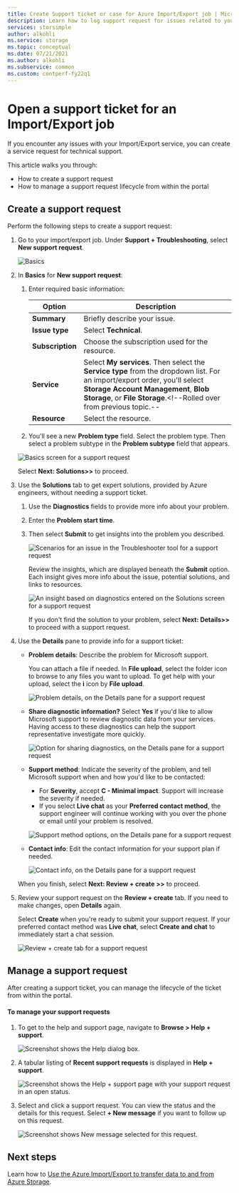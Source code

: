 ```yaml
---
title: Create Support ticket or case for Azure Import/Export job | Microsoft Docs
description: Learn how to log support request for issues related to your Import/Export job.
services: storsimple
author: alkohli
ms.service: storage
ms.topic: conceptual
ms.date: 07/21/2021
ms.author: alkohli
ms.subservice: common
ms.custom: contperf-fy22q1
---
```

# Open a support ticket for an Import/Export job

If you encounter any issues with your Import/Export service, you can create a service request for technical support.  

This article walks you through:

* How to create a support request
* How to manage a support request lifecycle from within the portal

## Create a support request

Perform the following steps to create a support request:

1. Go to your import/export job. Under **Support + Troubleshooting**, select **New support request**.
     
    ![Basics](./media/storage-import-export-contact-microsoft-support/import-export-support-01.png)
   
1. In **Basics** for **New support request**:

   1. Enter required basic information:

      |Option|Description|
      |------|-----------|
      |**Summary** | Briefly describe your issue. |
      |**Issue type**|Select **Technical**.|
      |**Subscription**|Choose the subscription used for the resource.|
      |**Service**|Select **My services**. Then select the **Service type** from the dropdown list. For an import/export order, you'll select **Storage Account Management**, **Blob Storage**, or **File Storage**.<!--Rolled over from previous topic.--|
      |**Resource**|Select the resource.|
 
   1. You'll see a new **Problem type** field. Select the problem type. Then select a problem subtype in the **Problem subtype** field that appears.

   ![Basics screen for a support request](./media/storage-import-export-contact-microsoft-support/import-export-support-02.png)

   Select **Next: Solutions>>** to proceed.

1. Use the **Solutions** tab to get expert solutions, provided by Azure engineers, without needing a support ticket.

   1. Use the **Diagnostics** fields to provide more info about your problem.
   1. Enter the **Problem start time**.
   1. Then select **Submit** to get insights into the problem you described.

       ![Scenarios for an issue in the Troubleshooter tool for a support request](./media/storage-import-export-contact-microsoft-support/import-export-support-03.png)

       Review the insights, which are displayed beneath the **Submit** option. Each insight gives more info about the issue, potential solutions, and links to resources.

       ![An insight based on diagnostics entered on the Solutions screen for a support request](./media/storage-import-export-contact-microsoft-support/import-export-support-04.png)

      If you don't find the solution to your problem, select **Next: Details>>** to proceed with a support request.

1. Use the **Details** pane to provide info for a support ticket:<!--This seems like too much detail. I went to the level of detail that were required to include the fields noted in the current article. In a Q&A form with no real "gotcha's," this seems like overkill.-->

   - **Problem details**: Describe the problem for Microsoft support.  
   
       You can attach a file if needed. In **File upload**, select the folder icon to browse to any files you want to upload. To get help with your upload, select the **i** icon by **File upload**.

      ![Problem details, on the Details pane for a support request](./media/storage-import-export-contact-microsoft-support/import-export-support-05.png)

   - **Share diagnostic information?** Select **Yes** if you'd like to allow Microsoft support to review diagnostic data from your services. Having access to these diagnostics can help the support representative investigate more quickly.

     ![Option for sharing diagnostics, on the Details pane for a support request](./media/storage-import-export-contact-microsoft-support/import-export-support-06.png)

 
   - **Support method**: Indicate the severity of the problem, and tell Microsoft support when and how you'd like to be contacted:
      - For **Severity**, accept **C - Minimal impact**. Support will increase the severity if needed.
      - If you select **Live chat** as your **Preferred contact method**, the support engineer will continue working with you over the phone or email until your problem is resolved.

     ![Support method options, on the Details pane for a support request](./media/storage-import-export-contact-microsoft-support/import-export-support-07.png)

   - **Contact info**: Edit the contact information for your support plan if needed.

     ![Contact info, on the Details pane for a support request](./media/storage-import-export-contact-microsoft-support/import-export-support-08.png)
   
   When you finish, select **Next: Review + create >>** to proceed.

1. Review your support request on the **Review + create** tab. If you need to make changes, open **Details** again. 
 
   Select **Create** when you're ready to submit your support request. If your preferred contact method was **Live chat**, select **Create and chat** to immediately start a chat session.

    ![Review + create tab for a support request](./media/storage-import-export-contact-microsoft-support/import-export-support-09.png)


## Manage a support request

After creating a support ticket, you can manage the lifecycle of the ticket from within the portal.

#### To manage your support requests

1. To get to the help and support page, navigate to **Browse > Help + support**.

    ![Screenshot shows the Help dialog box.](./media/storage-import-export-contact-microsoft-support/manage-support-ticket-01.png)

2. A tabular listing of **Recent support requests** is displayed in **Help + support**.

    ![Screenshot shows the Help + support page with your support request in an open status.](./media/storage-import-export-contact-microsoft-support/manage-support-ticket-02.png) 

3. Select and click a support request. You can view the status and the details for this request. Select **+ New message** if you want to follow up on this request.

    ![Screenshot shows New message selected for this request.](./media/storage-import-export-contact-microsoft-support/manage-support-ticket-03.png)<!--Crop this down?-->


## Next steps

Learn how to [Use the Azure Import/Export to transfer data to and from Azure Storage](storage-import-export-service.md).
